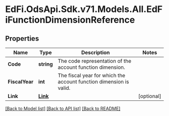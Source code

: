# EdFi.OdsApi.Sdk.v71.Models.All.EdFiFunctionDimensionReference

## Properties

Name | Type | Description | Notes
------------ | ------------- | ------------- | -------------
**Code** | **string** | The code representation of the account function dimension. | 
**FiscalYear** | **int** | The fiscal year for which the account function dimension is valid. | 
**Link** | [**Link**](Link.md) |  | [optional] 

[[Back to Model list]](../README.md#documentation-for-models) [[Back to API list]](../README.md#documentation-for-api-endpoints) [[Back to README]](../README.md)


